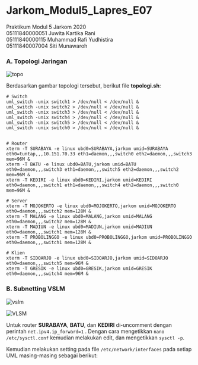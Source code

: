 # Jarkom_Modul5_Lapres_E07
Praktikum Modul 5 Jarkom 2020<br/>
05111840000051 Juwita Kartika Rani<br/>
05111840000115 Muhammad Rafi Yudhistira<br/>
05111840007004 Siti Munawaroh<br/>

### A. Topologi Jaringan
![topo](https://user-images.githubusercontent.com/56763570/103144380-543e0700-46dd-11eb-9835-02f1bf23c952.JPG)

Berdasarkan gambar topologi tersebut, berikut file **topologi.sh**:
```
# Switch
uml_switch -unix switch1 > /dev/null < /dev/null &
uml_switch -unix switch2 > /dev/null < /dev/null &
uml_switch -unix switch3 > /dev/null < /dev/null &
uml_switch -unix switch4 > /dev/null < /dev/null &
uml_switch -unix switch5 > /dev/null < /dev/null &
uml_switch -unix switch0 > /dev/null < /dev/null &


# Router
xterm -T SURABAYA -e linux ubd0=SURABAYA,jarkom umid=SURABAYA eth0=tuntap,,,10.151.70.33 eth1=daemon,,,switch0 eth2=daemon,,,switch3 mem=96M &
xterm -T BATU -e linux ubd0=BATU,jarkom umid=BATU eth0=daemon,,,switch3 eth1=daemon,,,switch5 eth2=daemon,,,switch2 mem=96M &
xterm -T KEDIRI -e linux ubd0=KEDIRI,jarkom umid=KEDIRI eth0=daemon,,,switch1 eth1=daemon,,,switch4 eth2=daemon,,,switch0 mem=96M &

# Server
xterm -T MOJOKERTO -e linux ubd0=MOJOKERTO,jarkom umid=MOJOKERTO eth0=daemon,,,switch2 mem=128M &
xterm -T MALANG -e linux ubd0=MALANG,jarkom umid=MALANG eth0=daemon,,,switch2 mem=128M &
xterm -T MADIUN -e linux ubd0=MADIUN,jarkom umid=MADIUN eth0=daemon,,,switch1 mem=128M &
xterm -T PROBOLINGGO -e linux ubd0=PROBOLINGGO,jarkom umid=PROBOLINGGO eth0=daemon,,,switch1 mem=128M &

# Klien
xterm -T SIDOARJO -e linux ubd0=SIDOARJO,jarkom umid=SIDOARJO eth0=daemon,,,switch5 mem=96M &
xterm -T GRESIK -e linux ubd0=GRESIK,jarkom umid=GRESIK eth0=daemon,,,switch4 mem=96M &
```
### B. Subnetting VSLM
![vslm](https://user-images.githubusercontent.com/56763570/103144518-6b7df400-46df-11eb-9a2f-864e6e98da19.jpg)

![VLSM](https://user-images.githubusercontent.com/56763570/103144523-78024c80-46df-11eb-80ff-d1fd686b1e42.jpg)

Untuk router **SURABAYA**, **BATU**, dan **KEDIRI** di-uncomment dengan perintah ```net.ipv4.ip_forward=1``` . Dengan cara mengetikkan ```nano /etc/sysctl.conf``` kemudian melakukan edit, dan mengetikkan ```sysctl -p```.

Kemudian melakukan setting pada file ```/etc/network/interfaces``` pada setiap UML masing-masing sebagai berikut:
